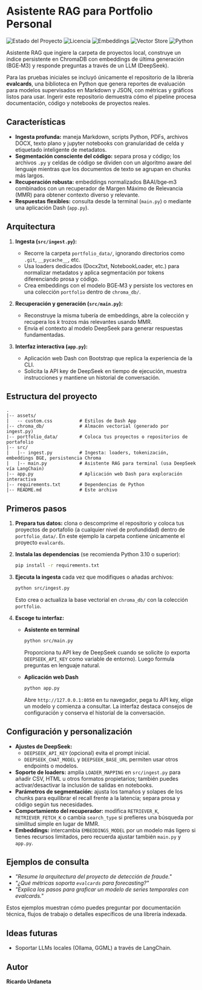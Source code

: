 
# Asistente RAG para Portfolio Personal

![Estado del Proyecto](https://img.shields.io/badge/Estado-En%20Desarrollo-blue)
![Licencia](https://img.shields.io/badge/Licencia-MIT-green)
![Embeddings](https://img.shields.io/badge/Embeddings-BGE--M3-orange)
![Vector Store](https://img.shields.io/badge/Vector%20Store-ChromaDB-purple)
![Python](https://img.shields.io/badge/Python-3.10%2B-blue)

Asistente RAG que ingiere la carpeta de proyectos local, construye un índice persistente en ChromaDB con embeddings de última generación (BGE‑M3) y responde preguntas a través de un LLM (DeepSeek).

Para las pruebas iniciales se incluyó únicamente el repositorio de la librería **evalcards**, una biblioteca en Python que genera reportes de evaluación para modelos supervisados en Markdown y JSON, con métricas y gráficos listos para usar. Ingerir este repositorio demuestra cómo el pipeline procesa documentación, código y notebooks de proyectos reales.

## Características

- **Ingesta profunda:** maneja Markdown, scripts Python, PDFs, archivos DOCX, texto plano y jupyter notebooks con granularidad de celda y etiquetado inteligente de metadatos.
- **Segmentación consciente del código:** separa prosa y código; los archivos `.py` y celdas de código se dividen con un algoritmo aware del lenguaje mientras que los documentos de texto se agrupan en chunks más largos.
- **Recuperación robusta:** embeddings normalizados BAAI/bge‑m3 combinados con un recuperador de Margen Máximo de Relevancia (MMR) para obtener contexto diverso y relevante.
- **Respuestas flexibles:** consulta desde la terminal (`main.py`) o mediante una aplicación Dash (`app.py`).

## Arquitectura

1. **Ingesta (`src/ingest.py`):**
   - Recorre la carpeta `portfolio_data/`, ignorando directorios como `.git`, `__pycache__`, etc.
   - Usa loaders dedicados (Docx2txt, NotebookLoader, etc.) para normalizar metadatos y aplica segmentación por tokens diferenciando prosa y código.
   - Crea embeddings con el modelo BGE‑M3 y persiste los vectores en una colección `portfolio` dentro de `chroma_db/`.

2. **Recuperación y generación (`src/main.py`):**
   - Reconstruye la misma tubería de embeddings, abre la colección y recupera los *k* trozos más relevantes usando MMR.
   - Envía el contexto al modelo DeepSeek para generar respuestas fundamentadas.

3. **Interfaz interactiva (`app.py`):**
   - Aplicación web Dash con Bootstrap que replica la experiencia de la CLI.
   - Solicita la API key de DeepSeek en tiempo de ejecución, muestra instrucciones y mantiene un historial de conversación.

## Estructura del proyecto

```text
.
|-- assets/
|   -- custom.css          # Estilos de Dash App
|-- chroma_db/             # Almacén vectorial (generado por ingest.py)
|-- portfolio_data/        # Coloca tus proyectos o repositorios de portafolio
|-- src/
|   |-- ingest.py          # Ingesta: loaders, tokenización, embeddings BGE, persistencia Chroma
|   |-- main.py            # Asistente RAG para terminal (usa DeepSeek vía LangChain)
|-- app.py                 # Aplicación web Dash para exploración interactiva
|-- requirements.txt       # Dependencias de Python
|-- README.md              # Este archivo
```

## Primeros pasos

1. **Prepara tus datos:** clona o descomprime el repositorio y coloca tus proyectos de portafolio (a cualquier nivel de profundidad) dentro de `portfolio_data/`. En este ejemplo la carpeta contiene únicamente el proyecto `evalcards`.
2. **Instala las dependencias** (se recomienda Python 3.10 o superior):

   ```bash
   pip install -r requirements.txt
   ```

3. **Ejecuta la ingesta** cada vez que modifiques o añadas archivos:

   ```bash
   python src/ingest.py
   ```

   Esto crea o actualiza la base vectorial en `chroma_db/` con la colección `portfolio`.

4. **Escoge tu interfaz:**

   - **Asistente en terminal**
     
     ```bash
     python src/main.py
     ```

     Proporciona tu API key de DeepSeek cuando se solicite (o exporta `DEEPSEEK_API_KEY` como variable de entorno). Luego formula preguntas en lenguaje natural.

   - **Aplicación web Dash**
     
     ```bash
     python app.py
     ```

     Abre `http://127.0.0.1:8050` en tu navegador, pega tu API key, elige un modelo y comienza a consultar. La interfaz destaca consejos de configuración y conserva el historial de la conversación.

## Configuración y personalización

- **Ajustes de DeepSeek:**
  - `DEEPSEEK_API_KEY` (opcional) evita el prompt inicial.
  - `DEEPSEEK_CHAT_MODEL` y `DEEPSEEK_BASE_URL` permiten usar otros endpoints o modelos.
- **Soporte de loaders:** amplía `LOADER_MAPPING` en `src/ingest.py` para añadir CSV, HTML u otros formatos propietarios; también puedes activar/desactivar la inclusión de salidas en notebooks.
- **Parámetros de segmentación:** ajusta los tamaños y solapes de los chunks para equilibrar el recall frente a la latencia; separa prosa y código según tus necesidades.
- **Comportamiento del recuperador:** modifica `RETRIEVER_K`, `RETRIEVER_FETCH_K` o cambia `search_type` si prefieres una búsqueda por similitud simple en lugar de MMR.
- **Embeddings:** intercambia `EMBEDDINGS_MODEL` por un modelo más ligero si tienes recursos limitados, pero recuerda ajustar también `main.py` y `app.py`.

## Ejemplos de consulta

- *"Resume la arquitectura del proyecto de detección de fraude."*
- *"¿Qué métricas soporta `evalcards` para forecasting?"*
- *"Explica los pasos para graficar un modelo de series temporales con evalcards."*

Estos ejemplos muestran cómo puedes preguntar por documentación técnica, flujos de trabajo o detalles específicos de una librería indexada.

## Ideas futuras

- Soportar LLMs locales (Ollama, GGML) a través de LangChain.

## Autor

**Ricardo Urdaneta**
